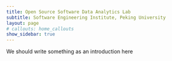 ```yaml
---
title: Open Source Software Data Analytics Lab 
subtitle: Software Engineering Institute, Peking University
layout: page
# callouts: home_callouts
show_sidebar: true
---
```


We should write something as an introduction here